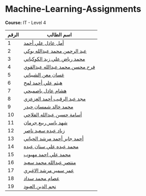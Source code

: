# Machine-Learning-Assignments  
**Course:** IT - Level 4  

| الرقم | اسم الطالب                             |
|-------|----------------------------------------|
| 1     | [أمل عادل علي أحمد](./Amal-Hussein/) |
| 2     | [عبد الرحمن محمد عبدالله بوكي](./AbdulrhmanAndMohammed/) |
| 3     | [محمد رياض علي زيد الكوكباني](./AbdulrhmanAndMohammed/) |
| 4     | [فرح محسن محمد عبدالله عبدالقوي](./Farah-mohsen/) |
| 5     | [غسان معن الشيباني](./Ghassan-Alshaibani/) |
| 6     | [هيثم علي أحمد لمح](./Haitham-Lamah/) |
| 7     | [هشام عادل باصمبحي](./Hesham-Adel/) |
| 8     | [مجد عبد الرقيب أحمد العزعزي](./Majd-Alazazi/) |
| 9     | [محمد خالد شمسان حيدر](./Mohammed-Haider/) |
| 10    | [أسامة حسين عبدالله الفلاحي](./Osama-Alfalahi/) |
| 11    | [شهد ياسر ربيع جرمان](./SHAHD-JARMAN/) |
| 12    | [زياد عبده سعيد ناصر](./Zyad-Alsharabi/) |
| 13    | [أحمد جابر أحمد مرشد الحياني](./Ahmed-Alhyani/) |
| 14    | [محمد عبده علي سنان عبده](./Mohammed-Senan/) |
| 15    | [محمد علي احمد مهيوب](./MohammedMAndMuntaser/) |
| 16    | [منتصر عبدالله محمد سعيد](./MohammedMAndMuntaser/) |
| 17    | [عمر سمير مرشد الاغبري](./Amar-Alaghbari/) |
| 18    | [عصام محمد سداد](./Essam-Saddad/) |
| 19    | [نجم الدين العبود](./Najm-Aldin/) |
